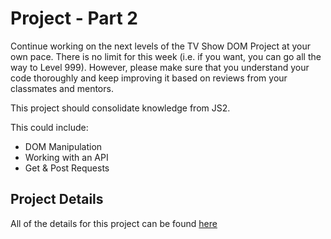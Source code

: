 # Project - Part 2

Continue working on the next levels of the TV Show DOM Project at your own pace. There is no limit for this week (i.e. if you want, you can go all the way to Level 999). However, please make sure that you understand your code thoroughly and keep improving it based on reviews from your classmates and mentors.

This project should consolidate knowledge from JS2.

This could include:

- DOM Manipulation
- Working with an API
- Get & Post Requests

## Project Details

All of the details for this project can be found [here](https://github.com/CodeYourFuture/syllabus/tree/london/js-core-3/tv-show-dom-project)
